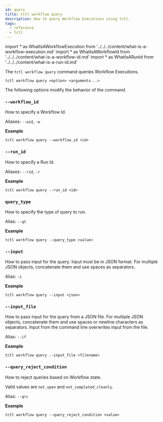 ```yaml
---
id: query
title: tctl workflow query
description: How to query Workflow Executions using tctl.
tags:
  - reference
  - tctl
---
```


<!-- prettier-ignore -->
import * as WhatIsAWorkflowExecution from '../../../content/what-is-a-workflow-execution.md'
import * as WhatIsAWorkflowId from '../../../content/what-is-a-workflow-id.md'
import * as WhatIsARunId from '../../../content/what-is-a-run-id.md'

The `tctl workflow query` command queries <preview page={WhatIsAWorkflowExecution}>Workflow Executions</preview>.

`tctl workflow query <option> <arguments...>`

The following options modify the behavior of the command.

### `--workflow_id`

How to specify a <preview page={WhatIsAWorkflowId}>Workflow Id</preview>.

Aliases: `--wid`, `-w`

**Example**

```
tctl workflow query --workflow_id <id>
```

### `--run_id`

How to specify a <preview page={WhatIsARunId}>Run Id</preview>.

Aliases: `--rid`, `-r`

**Example**

```
tctl workflow query --run_id <id>
```

### `query_type`

How to specify the type of query to run.

Alias: `--qt`

**Example**

```
tctl workflow query --query_type <value>
```

### `--input`

How to pass input for the query. Input must be in JSON format. For multiple JSON objects, concatenate them and use spaces as separators.

Alias: `-i`

**Example**

```
tctl workflow query --input <json>
```

### `--input_file`

How to pass input for the query from a JSON file. For multiple JSON objects, concatenate them and use spaces or newline characters as separators. Input from the command line overwrites input from the file.

Alias: `--if`

**Example**

```
tctl workflow query --input_file <filename>
```

### `--query_reject_condition`

How to reject queries based on Workflow state.

Valid values are `not_open` and `not_completed_cleanly`.

Alias: `--qrc`

**Example**

```
tctl workflow query --query_reject_condition <value>
```

